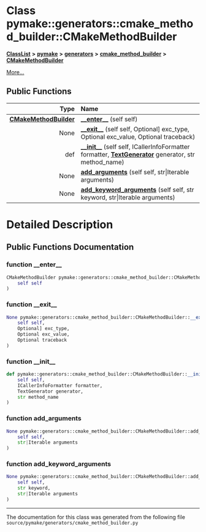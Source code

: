 
# Class pymake::generators::cmake\_method\_builder::CMakeMethodBuilder



[**ClassList**](annotated.md) **>** [**pymake**](namespacepymake.md) **>** [**generators**](namespacepymake_1_1generators.md) **>** [**cmake\_method\_builder**](namespacepymake_1_1generators_1_1cmake__method__builder.md) **>** [**CMakeMethodBuilder**](classpymake_1_1generators_1_1cmake__method__builder_1_1CMakeMethodBuilder.md)



[More...](#detailed-description)
















## Public Functions

| Type | Name |
| ---: | :--- |
|  [**CMakeMethodBuilder**](classpymake_1_1generators_1_1cmake__method__builder_1_1CMakeMethodBuilder.md) | [**\_\_enter\_\_**](#function-__enter__) (self self) <br> |
|  None | [**\_\_exit\_\_**](#function-__exit__) (self self, Optional] exc\_type, Optional exc\_value, Optional traceback) <br> |
|  def | [**\_\_init\_\_**](#function-__init__) (self self, ICallerInfoFormatter formatter, [**TextGenerator**](classpymake_1_1generators_1_1text__generator_1_1TextGenerator.md) generator, str method\_name) <br> |
|  None | [**add\_arguments**](#function-add_arguments) (self self, str\|Iterable arguments) <br> |
|  None | [**add\_keyword\_arguments**](#function-add_keyword_arguments) (self self, str keyword, str\|Iterable arguments) <br> |








# Detailed Description


 


    
## Public Functions Documentation


### function \_\_enter\_\_ 


```Python
CMakeMethodBuilder pymake::generators::cmake_method_builder::CMakeMethodBuilder::__enter__ (
    self self
) 
```



 


        

### function \_\_exit\_\_ 


```Python
None pymake::generators::cmake_method_builder::CMakeMethodBuilder::__exit__ (
    self self,
    Optional] exc_type,
    Optional exc_value,
    Optional traceback
) 
```



 


        

### function \_\_init\_\_ 


```Python
def pymake::generators::cmake_method_builder::CMakeMethodBuilder::__init__ (
    self self,
    ICallerInfoFormatter formatter,
    TextGenerator generator,
    str method_name
) 
```



 


        

### function add\_arguments 


```Python
None pymake::generators::cmake_method_builder::CMakeMethodBuilder::add_arguments (
    self self,
    str|Iterable arguments
) 
```



 


        

### function add\_keyword\_arguments 


```Python
None pymake::generators::cmake_method_builder::CMakeMethodBuilder::add_keyword_arguments (
    self self,
    str keyword,
    str|Iterable arguments
) 
```



 


        

------------------------------
The documentation for this class was generated from the following file `source/pymake/generators/cmake_method_builder.py`